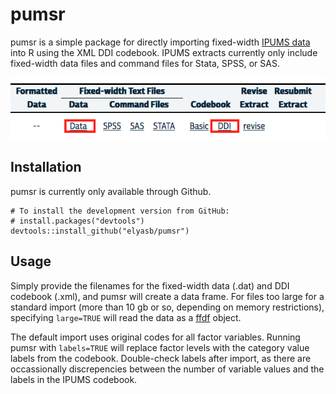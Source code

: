 # pumsr

pumsr is a simple package for directly importing fixed-width [IPUMS data](http://www.ipums.org) into R using the XML DDI codebook. IPUMS extracts currently only include fixed-width data files and command files for Stata, SPSS, or SAS. 

![ipums extract](https://github.com/elyasb/pumsr/blob/master/man/figures/extract.png)

## Installation

pumsr is currently only available through Github.

```{r}
# To install the development version from GitHub:
# install.packages("devtools")
devtools::install_github("elyasb/pumsr")
```
## Usage

Simply provide the filenames for the fixed-width data (.dat) and DDI codebook (.xml), and pumsr will create a data frame. For files too large for a standard import (more than 10 gb or so, depending on memory restrictions), specifying `large=TRUE` will read the data as a [ffdf](https://cran.r-project.org/web/packages/ffbase/ffbase.pdf) object.

The default import uses original codes for all factor variables. Running pumsr with `labels=TRUE` will replace factor levels with the category value labels from the codebook. Double-check labels after import, as there are occassionally discrepencies between the number of variable values and the labels in the IPUMS codebook.
